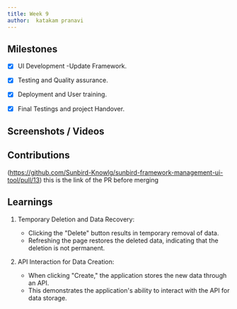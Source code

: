 ```yaml
---
title: Week 9
author:  katakam pranavi
---
```


## Milestones
- [X] UI Development -Update Framework.
- [X] Testing and Quality assurance.
- [x] Deployment and User training.
- [X] Final Testings and project Handover.


## Screenshots / Videos 

## Contributions
(https://github.com/Sunbird-Knowlg/sunbird-framework-management-ui-tool/pull/13) this is the link of the PR before merging


## Learnings
1. Temporary Deletion and Data Recovery:
     - Clicking the "Delete" button results in temporary removal of data.
     - Refreshing the page restores the deleted data, indicating that the deletion is not permanent.

2. API Interaction for Data Creation:
     - When clicking "Create," the application stores the new data through an API.
     - This demonstrates the application's ability to interact with the API for data storage.